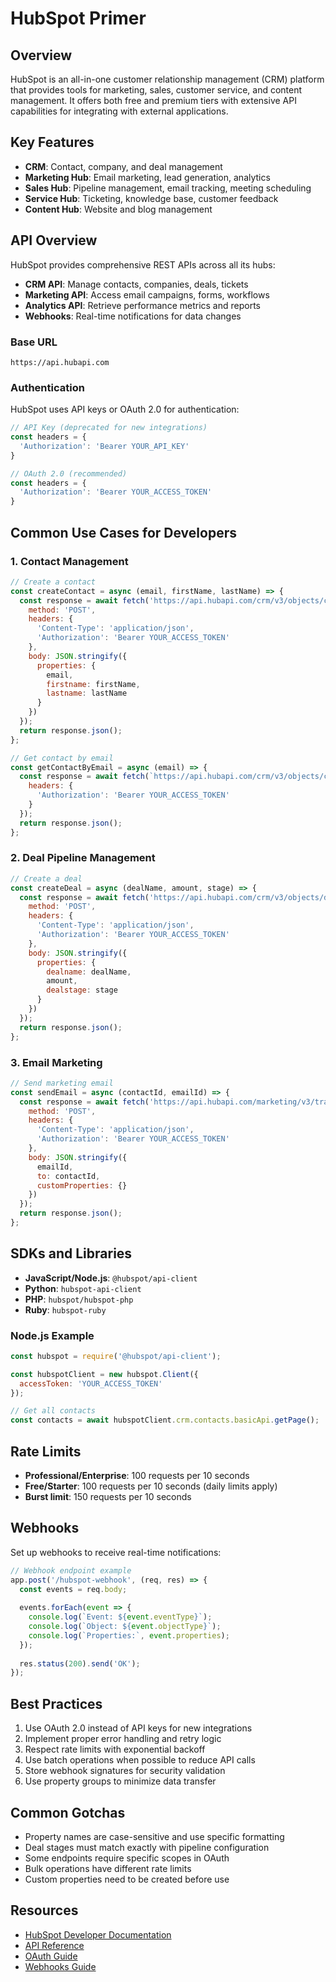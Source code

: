 # HubSpot Primer

## Overview
HubSpot is an all-in-one customer relationship management (CRM) platform that provides tools for marketing, sales, customer service, and content management. It offers both free and premium tiers with extensive API capabilities for integrating with external applications.

## Key Features
- **CRM**: Contact, company, and deal management
- **Marketing Hub**: Email marketing, lead generation, analytics
- **Sales Hub**: Pipeline management, email tracking, meeting scheduling
- **Service Hub**: Ticketing, knowledge base, customer feedback
- **Content Hub**: Website and blog management

## API Overview
HubSpot provides comprehensive REST APIs across all its hubs:

- **CRM API**: Manage contacts, companies, deals, tickets
- **Marketing API**: Access email campaigns, forms, workflows
- **Analytics API**: Retrieve performance metrics and reports
- **Webhooks**: Real-time notifications for data changes

### Base URL
```
https://api.hubapi.com
```

### Authentication
HubSpot uses API keys or OAuth 2.0 for authentication:

```javascript
// API Key (deprecated for new integrations)
const headers = {
  'Authorization': 'Bearer YOUR_API_KEY'
}

// OAuth 2.0 (recommended)
const headers = {
  'Authorization': 'Bearer YOUR_ACCESS_TOKEN'
}
```

## Common Use Cases for Developers

### 1. Contact Management
```javascript
// Create a contact
const createContact = async (email, firstName, lastName) => {
  const response = await fetch('https://api.hubapi.com/crm/v3/objects/contacts', {
    method: 'POST',
    headers: {
      'Content-Type': 'application/json',
      'Authorization': 'Bearer YOUR_ACCESS_TOKEN'
    },
    body: JSON.stringify({
      properties: {
        email,
        firstname: firstName,
        lastname: lastName
      }
    })
  });
  return response.json();
};

// Get contact by email
const getContactByEmail = async (email) => {
  const response = await fetch(`https://api.hubapi.com/crm/v3/objects/contacts/${email}?idProperty=email`, {
    headers: {
      'Authorization': 'Bearer YOUR_ACCESS_TOKEN'
    }
  });
  return response.json();
};
```

### 2. Deal Pipeline Management
```javascript
// Create a deal
const createDeal = async (dealName, amount, stage) => {
  const response = await fetch('https://api.hubapi.com/crm/v3/objects/deals', {
    method: 'POST',
    headers: {
      'Content-Type': 'application/json',
      'Authorization': 'Bearer YOUR_ACCESS_TOKEN'
    },
    body: JSON.stringify({
      properties: {
        dealname: dealName,
        amount,
        dealstage: stage
      }
    })
  });
  return response.json();
};
```

### 3. Email Marketing
```javascript
// Send marketing email
const sendEmail = async (contactId, emailId) => {
  const response = await fetch('https://api.hubapi.com/marketing/v3/transactional/single-send', {
    method: 'POST',
    headers: {
      'Content-Type': 'application/json',
      'Authorization': 'Bearer YOUR_ACCESS_TOKEN'
    },
    body: JSON.stringify({
      emailId,
      to: contactId,
      customProperties: {}
    })
  });
  return response.json();
};
```

## SDKs and Libraries
- **JavaScript/Node.js**: `@hubspot/api-client`
- **Python**: `hubspot-api-client`
- **PHP**: `hubspot/hubspot-php`
- **Ruby**: `hubspot-ruby`

### Node.js Example
```javascript
const hubspot = require('@hubspot/api-client');

const hubspotClient = new hubspot.Client({
  accessToken: 'YOUR_ACCESS_TOKEN'
});

// Get all contacts
const contacts = await hubspotClient.crm.contacts.basicApi.getPage();
```

## Rate Limits
- **Professional/Enterprise**: 100 requests per 10 seconds
- **Free/Starter**: 100 requests per 10 seconds (daily limits apply)
- **Burst limit**: 150 requests per 10 seconds

## Webhooks
Set up webhooks to receive real-time notifications:

```javascript
// Webhook endpoint example
app.post('/hubspot-webhook', (req, res) => {
  const events = req.body;
  
  events.forEach(event => {
    console.log(`Event: ${event.eventType}`);
    console.log(`Object: ${event.objectType}`);
    console.log(`Properties:`, event.properties);
  });
  
  res.status(200).send('OK');
});
```

## Best Practices
1. Use OAuth 2.0 instead of API keys for new integrations
2. Implement proper error handling and retry logic
3. Respect rate limits with exponential backoff
4. Use batch operations when possible to reduce API calls
5. Store webhook signatures for security validation
6. Use property groups to minimize data transfer

## Common Gotchas
- Property names are case-sensitive and use specific formatting
- Deal stages must match exactly with pipeline configuration
- Some endpoints require specific scopes in OAuth
- Bulk operations have different rate limits
- Custom properties need to be created before use

## Resources
- [HubSpot Developer Documentation](https://developers.hubspot.com/)
- [API Reference](https://developers.hubspot.com/docs/api/overview)
- [OAuth Guide](https://developers.hubspot.com/docs/api/oauth-quickstart-guide)
- [Webhooks Guide](https://developers.hubspot.com/docs/api/webhooks)